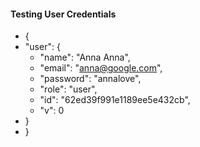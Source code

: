 #### Testing User Credentials

- {
- "user": {
  - "name": "Anna Anna",
  - "email": "anna@google.com",
  - "password": "annalove",
  - "role": "user",
  - "id": "62ed39f991e1189ee5e432cb",
  - "v": 0
- }
- }
